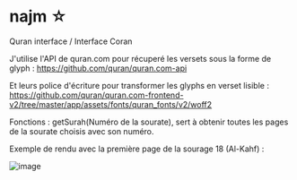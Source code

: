 # najm ☆
Quran interface / Interface Coran

J'utilise l'API de quran.com pour récuperé les versets sous la forme de glyph : https://github.com/quran/quran.com-api

Et leurs police d'écriture pour transformer les glyphs en verset lisible : https://github.com/quran/quran.com-frontend-v2/tree/master/app/assets/fonts/quran_fonts/v2/woff2

Fonctions : getSurah(Numéro de la sourate), sert à obtenir toutes les pages de la sourate choisis avec son numéro.


Exemple de rendu avec la première page de la sourage 18 (Al-Kahf) :

![image](https://github.com/benstitousofiane/najm/assets/129552238/d36bf1fa-49e1-4198-9b46-98da3ce89a0f)

